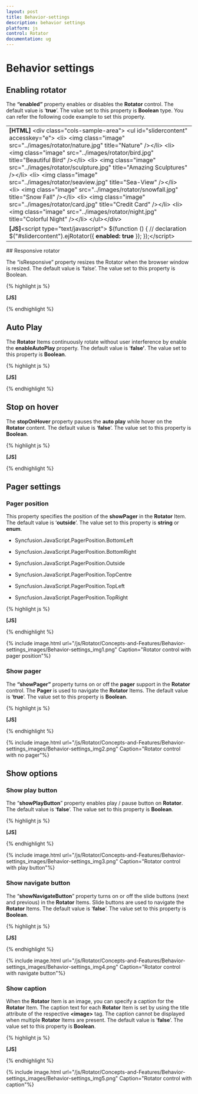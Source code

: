 ```yaml
---
layout: post
title: Behavior-settings
description: behavior settings
platform: js
control: Rotator
documentation: ug
---
```


# Behavior settings

## Enabling rotator

The **“enabled”** property enables or disables the **Rotator** control. The default value is ‘**true**’. The value set to this property is **Boolean** type. You can refer the following code example to set this property.

<table>
<tr>
<td>
<b>[HTML]               </b> &lt;div class="cols-sample-area"&gt;    &lt;ul id="slidercontent" accesskey="e"&gt;        &lt;li&gt;            &lt;img class="image" src="../images/rotator/nature.jpg" title="Nature" /&gt;&lt;/li&gt;        &lt;li&gt;            &lt;img class="image" src="../images/rotator/bird.jpg" title="Beautiful Bird" /&gt;&lt;/li&gt;        &lt;li&gt;            &lt;img class="image" src="../images/rotator/sculpture.jpg" title="Amazing Sculptures" /&gt;&lt;/li&gt;        &lt;li&gt;            &lt;img class="image" src="../images/rotator/seaview.jpg" title="Sea-View" /&gt;&lt;/li&gt;        &lt;li&gt;            &lt;img class="image" src="../images/rotator/snowfall.jpg" title="Snow Fall" /&gt;&lt;/li&gt;        &lt;li&gt;            &lt;img class="image" src="../images/rotator/card.jpg" title="Credit Card" /&gt;&lt;/li&gt;        &lt;li&gt;            &lt;img class="image" src="../images/rotator/night.jpg" title="Colorful Night" /&gt;&lt;/li&gt;    &lt;/ul&gt;&lt;/div&gt;</td></tr>
<tr>
<td>
<b>[JS]</b>&lt;script type="text/javascript"&gt;    $(function () {        // declaration        $("#slidercontent").ejRotator({ <b>enabled: true</b> });    });&lt;/script&gt;</td></tr>
</table>
## Responsive rotator

The “isResponsive” property resizes the Rotator when the browser window is resized. The default value is ‘false’. The value set to this property is Boolean. 

{% highlight js %}

**[JS]**
<script type="text/javascript">
    $(function () {
        // declaration
        $("#slidercontent").ejRotator({ **isResponsive: true** });
    });
</script>


{% endhighlight %}

## Auto Play

The **Rotator** Items continuously rotate without user interference by enable the **enableAutoPlay** property. The default value is ‘**false’**. The value set to this property is **Boolean**. 

{% highlight js %}

**[JS]**
<script type="text/javascript">
    $(function () {
        // declaration
        $("#slidercontent").ejRotator({ **enableAutoPlay: true** });
    });
</script>


{% endhighlight %}

## Stop on hover

The **stopOnHover** property pauses the **auto play** while hover on the **Rotator** content. The default value is ‘**false**’. The value set to this property is **Boolean**. 

{% highlight js %}

**[JS]**
<script type="text/javascript">
    $(function () {
        // declaration
        $("#slidercontent").ejRotator({ enableAutoPlay: true, **stopOnHover: true** });
    });
</script>


{% endhighlight %}

## Pager settings

### Pager position

This property specifies the position of the **showPager** in the **Rotator** Item. The default value is ‘**outside**’. The value set to this property is **string** or **enum**. 

* Syncfusion.JavaScript.PagerPosition.BottomLeft

* Syncfusion.JavaScript.PagerPosition.BottomRight

* Syncfusion.JavaScript.PagerPosition.Outside

* Syncfusion.JavaScript.PagerPosition.TopCentre

* Syncfusion.JavaScript.PagerPosition.TopLeft

* Syncfusion.JavaScript.PagerPosition.TopRight



{% highlight js %}

**[JS]**
<script type="text/javascript">
    $(function () {
        // declaration
        $("#slidercontent").ejRotator({
**pagerPosition: ej.Rotator.PagerPosition.BottomLeft**,
            slideWidth: "630px",
            slideHeight: "350px",
        });
    });
</script>


{% endhighlight %}



{% include image.html url="/js/Rotator/Concepts-and-Features/Behavior-settings_images/Behavior-settings_img1.png" Caption="Rotator control with pager position"%}

### Show pager

The **“showPager”** property turns on or off the **pager** support in the **Rotator** control. The **Pager** is used to navigate the **Rotator** Items. The default value is ‘**true**’. The value set to this property is **Boolean**. 

{% highlight js %}

**[JS]**
<script type="text/javascript">
    $(function () {
        // declaration
        $("#slidercontent").ejRotator({ **showPager: false** });
    });
</script>


{% endhighlight %}



{% include image.html url="/js/Rotator/Concepts-and-Features/Behavior-settings_images/Behavior-settings_img2.png" Caption="Rotator control with no pager"%}

## Show options

### Show play button

The “**showPlayButton**” property enables play / pause button on **Rotator**. The default value is ‘**false**’. The value set to this property is **Boolean**.

{% highlight js %}

**[JS]**
<script type="text/javascript">
    $(function () {
        // declaration
        $("#slidercontent").ejRotator({ slideWidth: "600px", **showPlayButton: true** });
    });
</script>


{% endhighlight %}



{% include image.html url="/js/Rotator/Concepts-and-Features/Behavior-settings_images/Behavior-settings_img3.png" Caption="Rotator control with play button"%}

### Show navigate button

The “**showNavigateButton**” property turns on or off the slide buttons (next and previous) in the **Rotator** Items. Slide buttons are used to navigate the **Rotator** Items. The default value is ‘**false**’. The value set to this property is **Boolean**. 

{% highlight js %}

**[JS]**
<script type="text/javascript">
    $(function () {
        // declaration
        $("#slidercontent").ejRotator({ slideWidth: "500px", **showNavigateButton: true** });
    });
</script>


{% endhighlight %}



{% include image.html url="/js/Rotator/Concepts-and-Features/Behavior-settings_images/Behavior-settings_img4.png" Caption="Rotator control with navigate button"%}

### Show caption

When the **Rotator** Item is an image, you can specify a caption for the **Rotator** Item. The caption text for each **Rotator** Item is set by using the title attribute of the respective **&lt;image&gt;** tag. The caption cannot be displayed when multiple **Rotator** Items are present. The default value is ‘**false**’. The value set to this property is **Boolean**. 

{% highlight js %}

**[JS]**
<script type="text/javascript">
    $(function () {
        // declaration
        $("#slidercontent").ejRotator({ slideWidth: "500px", **showCaption: true** });
    });
</script>


{% endhighlight %}



{% include image.html url="/js/Rotator/Concepts-and-Features/Behavior-settings_images/Behavior-settings_img5.png" Caption="Rotator control with caption"%}

